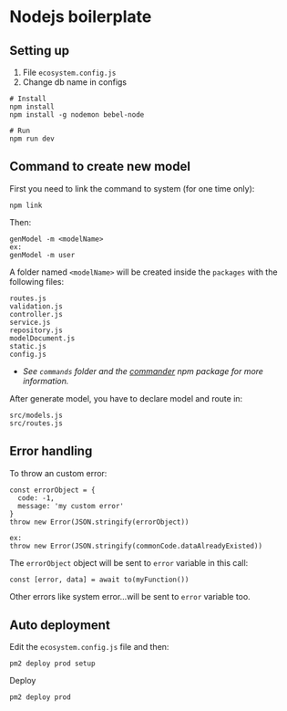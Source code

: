 # Nodejs boilerplate

## Setting up
1. File `ecosystem.config.js`
2. Change db name in configs


```
# Install
npm install
npm install -g nodemon bebel-node

# Run
npm run dev
```

## Command to create new model
First you need to link the command to system (for one time only):
```
npm link
```
Then:
```
genModel -m <modelName>
ex:
genModel -m user
```
A folder named `<modelName>` will be created inside the `packages` with the following files:

```
routes.js
validation.js
controller.js
service.js
repository.js
modelDocument.js
static.js
config.js
```
* *See `commands` folder and the [commander](https://www.npmjs.com/package/commander) npm package for more information.*

After generate model, you have to declare model and route in:
```
src/models.js
src/routes.js
```

## Error handling
To throw an custom error:
```
const errorObject = {
  code: -1,
  message: 'my custom error'
}
throw new Error(JSON.stringify(errorObject))

ex:
throw new Error(JSON.stringify(commonCode.dataAlreadyExisted))
```
The `errorObject` object will be sent to `error` variable in this call:
```
const [error, data] = await to(myFunction())
``` 

Other errors like system error...will be sent to `error` variable too.

## Auto deployment
Edit the `ecosystem.config.js` file and then:
```
pm2 deploy prod setup
```
Deploy
```
pm2 deploy prod
```
